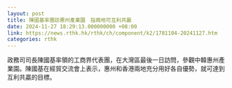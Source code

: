```yaml
---
layout: post
title: 陳國基率團訪惠州產業園　指兩地可互利共贏
date: 2024-11-27 18:29:13.000000000 +08:00
link: https://news.rthk.hk/rthk/ch/component/k2/1781104-20241127.htm
categories: rthk
---
```


政務司司長陳國基率領的工商界代表團，在大灣區最後一日訪問，參觀中韓惠州產業園。陳國基在經貿交流會上表示，惠州和香港兩地充分用好各自優勢，就可達到互利共贏的目標。
